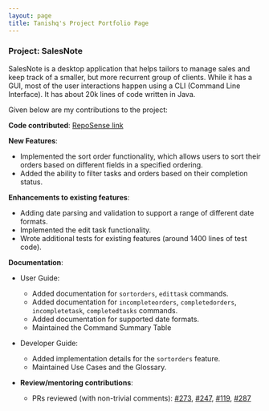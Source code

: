 ```yaml
---
layout: page
title: Tanishq's Project Portfolio Page
---
```


### Project: SalesNote

SalesNote is a desktop application that helps tailors to manage sales and keep track of a smaller, but more recurrent group of clients. 
While it has a GUI, most of the user interactions happen using a CLI (Command Line Interface). 
It has about 20k lines of code written in Java.

Given below are my contributions to the project: 

**Code contributed**: [RepoSense link](https://nus-cs2103-ay2122s1.github.io/tp-dashboard/?search=tanishq&sort=groupTitle&sortWithin=title&timeframe=commit&mergegroup=&groupSelect=groupByRepos&breakdown=true&checkedFileTypes=docs~functional-code~test-code~other&tabOpen=true&tabType=authorship&tabAuthor=Tanishq4331&tabRepo=AY2122S1-CS2103T-W08-3%2Ftp%5Bmaster%5D&authorshipIsMergeGroup=false&authorshipFileTypes=docs~functional-code~test-code&authorshipIsBinaryFileTypeChecked=false&since=2021-09-17)

**New Features**:
  * Implemented the sort order functionality, which allows users to sort their orders based on different fields in a specified ordering.
  * Added the ability to filter tasks and orders based on their completion status.

**Enhancements to existing features**:
  * Adding date parsing and validation to support a range of different date formats.
  * Implemented the edit task functionality.
  * Wrote additional tests for existing features (around 1400 lines of test code).

**Documentation**:
  * User Guide:
      * Added documentation for `sortorders`, `edittask` commands.
      * Added documentation for `incompleteorders`, `completedorders`, `incompletetask`, `completedtasks` commands.
      * Added documentation for supported date formats.
      * Maintained the Command Summary Table
  * Developer Guide:
      * Added implementation details for the `sortorders` feature.
      * Maintained Use Cases and the Glossary.
      
* **Review/mentoring contributions**:
    * PRs reviewed (with non-trivial comments): [\#273](https://github.com/AY2122S1-CS2103T-W08-3/tp/pull/273), [\#247](https://github.com/AY2122S1-CS2103T-W08-3/tp/pull/247), [\#119](https://github.com/AY2122S1-CS2103T-W08-3/tp/pull/119), [\#287](https://github.com/AY2122S1-CS2103T-W08-3/tp/pull/287)
    
